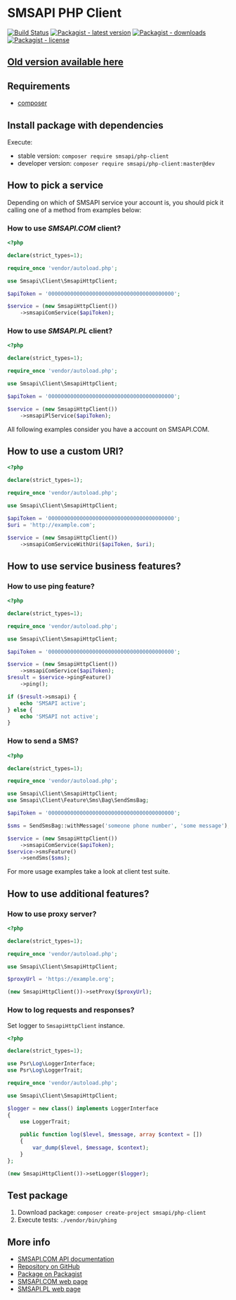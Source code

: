 # SMSAPI PHP Client

[![Build Status](https://travis-ci.org/smsapi/smsapi-php-client.svg?branch=master)](https://travis-ci.org/smsapi/smsapi-php-client)
[![Packagist - latest version](https://img.shields.io/packagist/v/smsapi/php-client.svg)](https://packagist.org/packages/smsapi/php-client)
[![Packagist - downloads](https://img.shields.io/packagist/dt/smsapi/php-client.svg)](https://packagist.org/packages/smsapi/php-client)
[![Packagist - license](https://img.shields.io/packagist/l/smsapi/php-client.svg)](https://packagist.org/packages/smsapi/php-client)
## [Old version available here](https://github.com/smsapi/smsapi-php-client/tree/v1.8.7)
## Requirements

* [composer](https://getcomposer.org/)

## Install package with dependencies

Execute: 
* stable version: `composer require smsapi/php-client`
* developer version: `composer require smsapi/php-client:master@dev`

## How to pick a service

Depending on which of SMSAPI service your account is, you should pick it calling one of a method from examples below:

### How to use *SMSAPI.COM* client?

```php
<?php

declare(strict_types=1);

require_once 'vendor/autoload.php';

use Smsapi\Client\SmsapiHttpClient;

$apiToken = '0000000000000000000000000000000000000000';

$service = (new SmsapiHttpClient())
    ->smsapiComService($apiToken);
```

### How to use *SMSAPI.PL* client?

```php
<?php

declare(strict_types=1);

require_once 'vendor/autoload.php';

use Smsapi\Client\SmsapiHttpClient;

$apiToken = '0000000000000000000000000000000000000000';

$service = (new SmsapiHttpClient())
    ->smsapiPlService($apiToken);
```

All following examples consider you have a account on SMSAPI.COM. 

## How to use a custom URI?

```php
<?php

declare(strict_types=1);

require_once 'vendor/autoload.php';

use Smsapi\Client\SmsapiHttpClient;

$apiToken = '0000000000000000000000000000000000000000';
$uri = 'http://example.com';

$service = (new SmsapiHttpClient())
    ->smsapiComServiceWithUri($apiToken, $uri);
```

## How to use service business features?

### How to use ping feature?

```php
<?php

declare(strict_types=1);

require_once 'vendor/autoload.php';

use Smsapi\Client\SmsapiHttpClient;

$apiToken = '0000000000000000000000000000000000000000';

$service = (new SmsapiHttpClient())
    ->smsapiComService($apiToken);
$result = $service->pingFeature()
    ->ping();

if ($result->smsapi) {
    echo 'SMSAPI active';
} else {
    echo 'SMSAPI not active';
}
```

### How to send a SMS?

```php
<?php

declare(strict_types=1);

require_once 'vendor/autoload.php';

use Smsapi\Client\SmsapiHttpClient;
use Smsapi\Client\Feature\Sms\Bag\SendSmsBag;

$apiToken = '0000000000000000000000000000000000000000';

$sms = SendSmsBag::withMessage('someone phone number', 'some message');

$service = (new SmsapiHttpClient())
    ->smsapiComService($apiToken);
$service->smsFeature()
    ->sendSms($sms);
```

For more usage examples take a look at client test suite. 

## How to use additional features?

### How to use proxy server?

```php
<?php

declare(strict_types=1);

require_once 'vendor/autoload.php';

use Smsapi\Client\SmsapiHttpClient;

$proxyUrl = 'https://example.org';

(new SmsapiHttpClient())->setProxy($proxyUrl);
```

### How to log requests and responses?

Set logger to `SmsapiHttpClient` instance.

```php
<?php

declare(strict_types=1);

use Psr\Log\LoggerInterface;
use Psr\Log\LoggerTrait;

require_once 'vendor/autoload.php';

use Smsapi\Client\SmsapiHttpClient;

$logger = new class() implements LoggerInterface
{
    use LoggerTrait;
    
    public function log($level, $message, array $context = [])
    {
        var_dump($level, $message, $context);
    }
};

(new SmsapiHttpClient())->setLogger($logger);
```

## Test package
1. Download package: `composer create-project smsapi/php-client`
2. Execute tests: `./vendor/bin/phing`

## More info
* [SMSAPI.COM API documentation](https://docs.smsapi.com)
* [Repository on GitHub](https://github.com/smsapi/smsapi-php-client)
* [Package on Packagist](https://packagist.org/packages/smsapi/php-client)
* [SMSAPI.COM web page](https://smsapi.com)
* [SMSAPI.PL web page](https://smsapi.pl)
